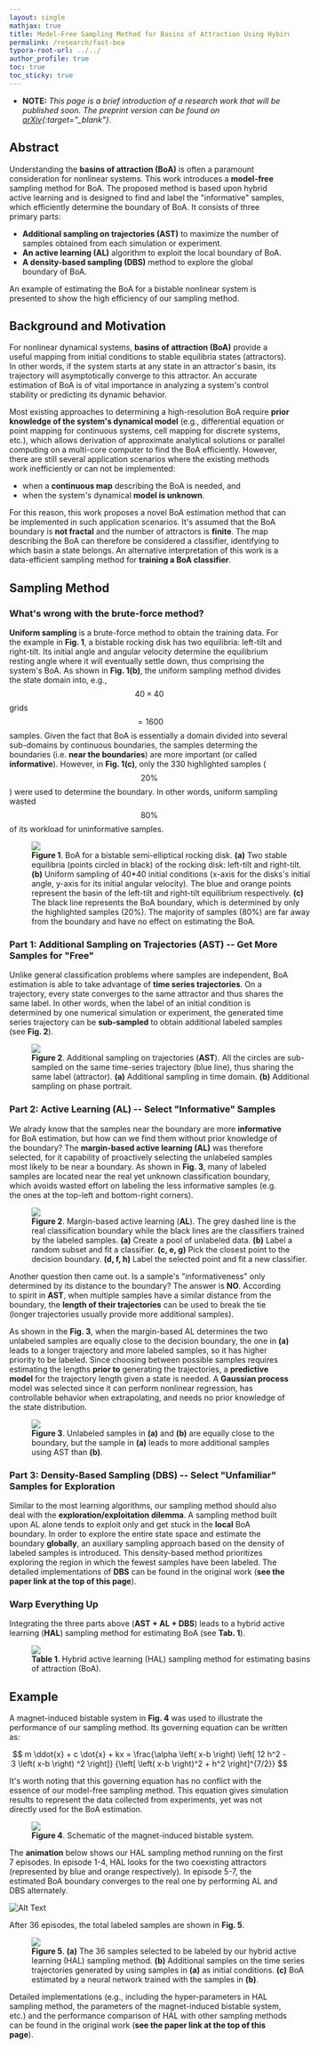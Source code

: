 ```yaml
---
layout: single
mathjax: true
title: Model-Free Sampling Method for Basins of Attraction Using Hybird Active Learning
permalink: /research/fast-boa
typora-root-url: ../../
author_profile: true
toc: true
toc_sticky: true
---
```


* **NOTE:** *This page is a brief introduction of a research work that will be published soon. The preprint version can be found on [arXiv](https://arxiv.org/abs/2003.10976){:target="_blank"}*. 

## Abstract

Understanding the **basins of attraction (BoA)** is often a paramount consideration for nonlinear systems. This work introduces a **model-free** sampling method for BoA. The proposed method is based upon hybrid active learning and is designed to find and label the "informative" samples, which efficiently determine the boundary of BoA. It consists of three primary parts: 

* **Additional sampling on trajectories (AST)** to maximize the number of samples obtained from each simulation or experiment. 
* **An active learning (AL)** algorithm to exploit the local boundary of BoA.
* **A density-based sampling (DBS)** method to explore the global boundary of BoA. 

An example of estimating the BoA for a bistable nonlinear system is presented to show the high efficiency of our sampling method.


## Background and Motivation

For nonlinear dynamical systems, **basins of attraction (BoA)** provide a useful mapping from initial conditions to stable equilibria states (attractors). In other words, if the system starts at any state in an attractor's basin, its trajectory will asymptotically converge to this attractor. An accurate estimation of BoA is of vital importance in analyzing a system's control stability or predicting its dynamic behavior.

Most existing approaches to determining a high-resolution BoA require **prior knowledge of the system's dynamical model** (e.g., differential equation or point mapping for continuous systems, cell mapping for discrete systems, etc.), which allows derivation of approximate analytical solutions or parallel computing on a multi-core computer to find the BoA efficiently. However, there are still several application scenarios where the existing methods work inefficiently or can not be implemented: 

* when a **continuous map** describing the BoA is needed, and
* when the system's dynamical **model is unknown**.

For this reason, this work proposes a novel BoA estimation method that can be implemented in such application scenarios. It's assumed that the BoA boundary is **not fractal** and the number of attractors is **finite**. The map describing the BoA can therefore be considered a classifier, identifying to which basin a state belongs. An alternative interpretation of this work is a data-efficient sampling method for **training a BoA classifier**. 

## Sampling Method
### What's wrong with the brute-force method?

**Uniform sampling** is a brute-force method to obtain the training data. For the example in **Fig. 1**, a bistable rocking disk has two equilibria: left-tilt and right-tilt. Its initial angle and angular velocity determine the equilibrium resting angle where it will eventually settle down, thus comprising the system's BoA. As shown in **Fig. 1(b)**, the uniform sampling method divides the state domain into, e.g., $$40 \times 40$$ grids $$ = 1600$$ samples. Given the fact that BoA is essentially a domain divided into several sub-domains by continuous boundaries, the samples determing the boundaries (i.e. **near the boundaries**) are more important (or called **informative**). However, in **Fig. 1(c)**, only the 330 highlighted samples ($$20\%$$) were used to determine the boundary. In other words, uniform sampling wasted $$80\%$$ of its workload for uninformative samples.

<figure style="width: 100%" class="align-center">
	<a href="/assets/images/research/boa/uniform_sampling.png"><img src="/assets/images/research/boa/uniform_sampling.png"></a>
	<figcaption><b>Figure 1</b>. BoA for a bistable semi-elliptical rocking disk. <b>(a)</b> Two stable equilibria (points circled in black) of the rocking disk: left-tilt and right-tilt. <b>(b)</b> Uniform sampling of 40*40 initial conditions (x-axis for the disks's initial angle, y-axis for its initial angular velocity). The blue and orange points represent the basin of the left-tilt and right-tilt equilibrium respectively. <b>(c)</b> The black line represents the BoA boundary, which is determined by only the highlighted samples (20%). The majority of samples (80%) are far away from the boundary and have no effect on estimating the BoA. </figcaption>
</figure>


### Part 1: Additional Sampling on Trajectories (AST) -- Get More Samples for "Free"

Unlike general classification problems where samples are independent, BoA estimation is able to take advantage of **time series trajectories**. On a trajectory, every state converges to the same attractor and thus shares the same label. In other words, when the label of an initial condition is determined by one numerical simulation or experiment, the generated time series trajectory can be **sub-sampled** to obtain additional labeled samples (see **Fig. 2**).

<figure style="width: 100%" class="align-center">
	<a href="/assets/images/research/boa/trajectory1.png"><img src="/assets/images/research/boa/trajectory1.png"></a>
	<figcaption><b>Figure 2</b>. Additional sampling on trajectories (<b>AST</b>). All the circles are sub-sampled on the same time-series trajectory (blue line), thus sharing the same label (attractor). <b>(a)</b> Additional sampling in time domain. <b>(b)</b> Additional sampling on phase portrait. </figcaption>
</figure>

### Part 2: Active Learning (AL) -- Select "Informative" Samples
We alrady know that the samples near the boundary are more **informative** for BoA estimation, but how can we find them without prior knowledge of the boundary? The **margin-based active learning (AL)** was therefore selected, for it capability of proactively selecting the unlabeled samples most likely to be near a boundary. As shown in **Fig. 3**, many of labeled samples are located near the real yet unknown classification boundary, which avoids wasted effort on labeling the less informative samples (e.g. the ones at the top-left and bottom-right corners).

<figure style="width: 100%" class="align-center">
	<a href="/assets/images/research/boa/AL.png"><img src="/assets/images/research/boa/AL.png"></a>
	<figcaption><b>Figure 2</b>. Margin-based active learning (<b>AL</b>). The grey dashed line is the real classification boundary while the black lines are the classifiers trained by the labeled samples. <b>(a)</b> Create a pool of unlabeled data. <b>(b)</b> Label a random subset and fit a classifier. <b>(c, e, g)</b> Pick the closest point to the decision boundary. <b>(d, f, h)</b> Label the selected point and fit a new classifier. </figcaption>
</figure>

Another question then came out. Is a sample's "informativeness" only determined by its distance to the boundary? The answer is **NO**. According to spirit in **AST**, when multiple samples have a similar distance from the boundary, the **length of their trajectories** can be used to break the tie (longer trajectories usually provide more additional samples). 

As shown in the **Fig. 3**, when the margin-based AL determines the two unlabeled samples are equally close to the decision boundary, the one in **(a)** leads to a longer trajectory and more labeled samples, so it has higher priority to be labeled. Since choosing between possible samples requires estimating the lengths **prior to** generating the trajectories, a **predictive model** for the trajectory length given a state is needed. A **Gaussian process** model was selected since it can perform nonlinear regression, has controllable behavior when extrapolating, and needs no prior knowledge of the state distribution.

<figure style="width: 100%; max-width:450px;" class="align-center">
	<a href="/assets/images/research/boa/length.png"><img src="/assets/images/research/boa/length.png"></a>
	<figcaption><b>Figure 3</b>. Unlabeled samples in <b>(a)</b> and <b>(b)</b> are equally close to the boundary, but the sample in  <b>(a)</b> leads to more additional samples using AST than <b>(b)</b>. </figcaption>
</figure>

### Part 3: Density-Based Sampling (DBS) -- Select "Unfamiliar" Samples for Exploration
Similar to the most learning algorithms, our sampling method should also deal with the **exploration/exploitation dilemma**. A sampling method built upon AL alone tends to exploit only and get stuck in the **local** BoA boundary. In order to explore the entire state space and estimate the boundary **globally**, an auxiliary sampling approach based on the density of labeled samples is introduced. This density-based method prioritizes exploring the region in which the fewest samples have been labeled. The detailed implementations of **DBS** can be found in the original work (**see the paper link at the top of this page**).

### Warp Everything Up
Integrating the three parts above (**AST + AL + DBS**) leads to a hybrid active learning (**HAL**) sampling method for estimating BoA (see **Tab. 1**). 
<figure style="width: 100%" class="align-center">
	<a href="/assets/images/research/boa/algorithm.png"><img src="/assets/images/research/boa/algorithm.png"></a>
	<figcaption><b>Table 1</b>. Hybrid active learning (HAL) sampling method for estimating basins of attraction (BoA). </figcaption>
</figure>

## Example
A magnet-induced bistable system in **Fig. 4** was used to illustrate the performance of our sampling method. Its governing equation can be written as:

$$
m \ddot{x} + c \dot{x} + kx = \frac{\alpha \left( x-b \right) \left[ 12 h^2 - 3 \left( x-b \right) ^2 \right]} {\left[ \left( x-b \right)^2 + h^2 \right]^{7/2}}
$$

It's worth noting that this governing equation has no conflict with the essence of our model-free sampling method. This equation gives simulation results to represent the data collected from experiments, yet was not directly used for the BoA estimation. 

<figure style="width: 100%; max-width: 450px" class="align-center">
	<a href="/assets/images/research/boa/bistable_system.png"><img src="/assets/images/research/boa/bistable_system.png"></a>
	<figcaption><b>Figure 4</b>. Schematic of the magnet-induced bistable system. </figcaption>
</figure>

The **animation** below shows our HAL sampling method running on the first 7 episodes. In episode 1-4, HAL looks for the two coexisting attractors (represented by blue and orange respectively). In episode 5-7, the estimated BoA boundary converges to the real one by performing AL and DBS alternately.

![Alt Text](/assets/images/research/boa/algorithm.gif)

After 36 episodes, the total labeled samples are shown in **Fig. 5**. 
<figure style="width: 100%" class="align-center">
	<a href="/assets/images/research/boa/showcase1.png"><img src="/assets/images/research/boa/showcase1.png"></a>
	<figcaption><b>Figure 5</b>. <b>(a)</b> The 36 samples selected to be labeled by our hybrid active learning (HAL) sampling method. <b>(b)</b> Additional samples on the time series trajectories generated by using samples in <b>(a)</b> as initial conditions. <b>(c)</b> BoA estimated by a neural network trained with the samples in <b>(b)</b>. </figcaption>
</figure>

Detailed implementations (e.g., including the hyper-parameters in HAL sampling method,  the parameters of the magnet-induced bistable system, etc.) and the performance comparison of HAL with other sampling methods can be found in the original work (**see the paper link at the top of this page**).






